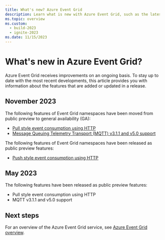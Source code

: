 ```yaml
---
title: What's new? Azure Event Grid
description: Learn what is new with Azure Event Grid, such as the latest release notes, known issues, bug fixes, deprecated functionality, and upcoming changes.
ms.topic: overview
ms.custom:
  - build-2023
  - ignite-2023
ms.date: 11/15/2023
---
```


# What's new in Azure Event Grid?

Azure Event Grid receives improvements on an ongoing basis. To stay up to date with the most recent developments, this article provides you with information about the features that are added or updated in a release. 

## November 2023 

The following features of Event Grid namespaces have been moved from public preview to general availability (GA):

- [Pull style event consumption using HTTP](pull-delivery-overview.md)
- [Message Queuing Telemetry Transport (MQTT) v3.1.1 and v5.0 support](mqtt-overview.md)

The following features of Event Grid namespaces have been released as public preview features:

- [Push style event consumption using HTTP](pull-delivery-overview.md)


## May 2023 

The following features have been released as public preview features:

- Pull style event consumption using HTTP
- MQTT v3.1.1 and v5.0 support


## Next steps
For an overview of the Azure Event Grid service, see [Azure Event Grid overview](overview.md).
